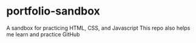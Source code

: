 # portfolio-sandbox
A sandbox for practicing HTML, CSS, and Javascript
This repo also helps me learn and practice GitHub
